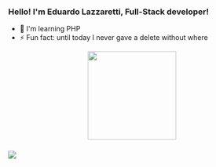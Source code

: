 ### Hello! I'm Eduardo Lazzaretti, Full-Stack developer!

- 🌱 I'm learning PHP 
- ⚡ Fun fact: until today I never gave a delete without where 
  
<div align="center">
  <a href="https://github.com/duds-la">
  
  <img height="180em" src="https://github-readme-stats.vercel.app/api/top-langs/?username=duds-la&layout=compact&langs_count=7&theme=dark"/>
</div>

  ###
<div> 
  <a href="https://www.linkedin.com/in/developer-eduardo-a-lazzaretti/" target="_blank"><img src="https://img.shields.io/badge/-LinkedIn-%230077B5?style=for-the-badge&logo=linkedin&logoColor=white" target="_blank"></a> 
  
</div>

